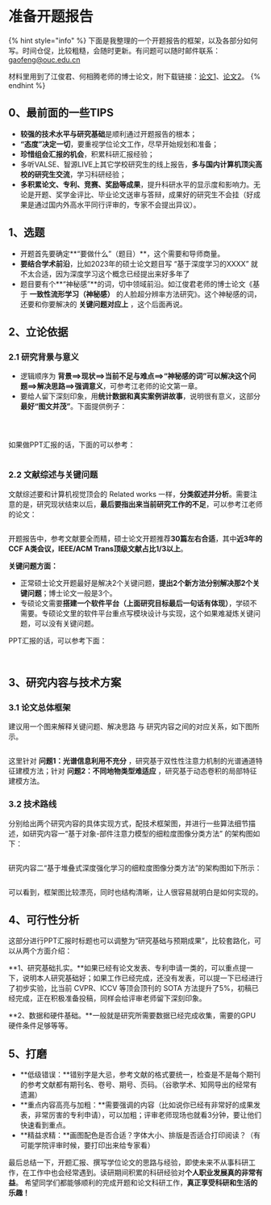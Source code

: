 # 准备开题报告

{% hint style="info" %}
下面是我整理的一个开题报告的框架，以及各部分如何写。时间仓促，比较粗糙，会随时更新。有问题可以随时邮件联系： [gaofeng@ouc.edu.cn](mailto:gaofeng@ouc.edu.cn)  &#x20;

材料里用到了江俊君、何相腾老师的博士论文，附下载链接：[论文1](https://gaopursuit.oss-cn-beijing.aliyuncs.com/2022/%E5%9F%BA%E4%BA%8E%E4%B8%80%E8%87%B4%E6%B5%81%E5%BD%A2%E5%AD%A6%E4%B9%A0%E7%9A%84%E4%BA%BA%E8%84%B8%E8%B6%85%E5%88%86%E8%BE%A8%E7%8E%87%E7%AE%97%E6%B3%95%E7%A0%94%E7%A9%B6.pdf)、[论文2](https://gaopursuit.oss-cn-beijing.aliyuncs.com/2022/%E5%9F%BA%E4%BA%8E%E4%B8%80%E8%87%B4%E6%B5%81%E5%BD%A2%E5%AD%A6%E4%B9%A0%E7%9A%84%E4%BA%BA%E8%84%B8%E8%B6%85%E5%88%86%E8%BE%A8%E7%8E%87%E7%AE%97%E6%B3%95%E7%A0%94%E7%A9%B6.pdf)。
{% endhint %}

## 0、最前面的一些TIPS

* **较强的技术水平与研究基础**是顺利通过开题报告的根本；
* **“态度”决定一切**，要重视学位论文工作，尽早开始规划和准备；
* **珍惜组会汇报的机会**，积累科研汇报经验；
* 多听VALSE、智源LIVE上其它学校研究生的线上报告，**多与国内计算机顶尖高校的研究生交流**，学习科研经验；
* **多积累论文、专利、竞赛、奖励等成果**，提升科研水平的显示度和影响力。无论是开题、奖学金评比、毕业论文送审与答辩，成果好的研究生不会挂（好成果是通过国内外高水平同行评审的，专家不会提出异议）。



## 1、选题

* 开题首先要确定**“要做什么”（题目）**，这个需要和导师商量。
* **要结合学术前沿**，比如2023年的硕士论文题目写 “基于深度学习的XXXX” 就不太合适，因为深度学习这个概念已经提出来好多年了
* 题目要有个**“神秘感”**的词，切中领域前沿。如江俊君老师的博士论文《基于 **一致性流形学习（神秘感）** 的人脸超分辨率方法研究》。这个神秘感的词，还要和你要解决的 **关键问题对应上** ，这个后面再说。



## 2、立论依据

### 2.1 研究背景与意义

* 逻辑顺序为 **背景==>现状==>当前不足与难点==>“神秘感的词”可以解决这个问题==>解决思路==>强调意义**，可参考江老师的论文第一章。
* 要给人留下深刻印象，用**统计数据和真实案例讲故事**，说明很有意义，这部分**最好“图文并茂”**。下面提供例子：

<figure><img src="https://img-blog.csdnimg.cn/8a09649eb8c74534b9f6739456446c98.jpeg" alt=""><figcaption></figcaption></figure>

<figure><img src="https://img-blog.csdnimg.cn/99c99814284f4989b5bdc42e68222ad5.jpeg" alt=""><figcaption></figcaption></figure>

<figure><img src="https://img-blog.csdnimg.cn/691525810ab441e99f898916906b2180.jpeg" alt=""><figcaption></figcaption></figure>

如果做PPT汇报的话，下面的可以参考：

<figure><img src="https://img-blog.csdnimg.cn/44bcb80e23644f41886502f21efd52fc.jpeg" alt=""><figcaption></figcaption></figure>

### 2.2 文献综述与关键问题

文献综述要和计算机视觉顶会的 Related works 一样，**分类叙述并分析**。需要注意的是，研究现状结束以后，**最后要指出来当前研究工作的不足**，可以参考江老师的论文：

<figure><img src="https://img-blog.csdnimg.cn/73904b7f0bf9497e9995ba8d064b1c77.jpeg" alt=""><figcaption></figcaption></figure>

开题报告中，参考文献要全而精，硕士论文开题推荐**30篇左右合适**，其中**近3年的CCF A类会议，IEEE/ACM Trans顶级文献占比1/3以上**。

**关键问题方面：**

* 正常硕士论文开题最好是解决2个关键问题，**提出2个新方法分别解决那2个关键问题**；博士论文一般是3个。
* 专硕论文需要**搭建一个软件平台（上面研究目标最后一句话有体现）**，学硕不需要。专硕论文里的软件平台重点写模块设计与实现，这个如果难凝炼关键问题，可以没有关键问题。

PPT汇报的话，可以参考下面：

<figure><img src="https://img-blog.csdnimg.cn/cfa4229eb1c74a5f8c0359f0c1cbdf64.jpeg" alt=""><figcaption></figcaption></figure>

<figure><img src="https://img-blog.csdnimg.cn/e48d5e08dd7c43a7a521592cee969e26.jpeg" alt=""><figcaption></figcaption></figure>



## 3、研究内容与技术方案

### 3.1 论文总体框架

建议用一个图来解释关键问题、解决思路 与 研究内容之间的对应关系，如下图所示。

<figure><img src="https://img-blog.csdnimg.cn/27911322d94b4e538b5001469073270a.jpeg" alt=""><figcaption></figcaption></figure>

这里针对 **问题1：光谱信息利用不充分** ，研究基于双性性注意力机制的光谱通道特征建模方法；针对 **问题2：不同地物类型难适应** ，研究基于动态卷积的局部特征建模方法。

### 3.2 技术路线

分别给出两个研究内容的具体实现方式，配技术框架图，并进行一些算法细节描述，如研究内容一“基于对象-部件注意力模型的细粒度图像分类方法” 的架构图如下：

<figure><img src="https://img-blog.csdnimg.cn/eb84f82b1f0947efb8767a3a9d6f7c2c.jpeg" alt=""><figcaption></figcaption></figure>

研究内容二“基于堆叠式深度强化学习的细粒度图像分类方法”的架构图如下所示：

<figure><img src="https://img-blog.csdnimg.cn/ce1a53151d97485f96fee194ace3dfcb.jpeg" alt=""><figcaption></figcaption></figure>

可以看到，框架图比较漂亮，同时也结构清晰，让人很容易就明白是如何实现的。



## 4、可行性分析

这部分进行PPT汇报时标题也可以调整为“研究基础与预期成果”，比较套路化，可以从两个方面介绍：

**1、研究基础扎实。**如果已经有论文发表、专利申请一类的，可以重点提一下，说明本人研究基础好；如果工作已经完成，还没有发表，可以提一下已经进行了初步实验，比当前 CVPR、ICCV 等顶会顶刊的 SOTA 方法提升了5%，初稿已经完成，正在积极准备投稿，同样会给评审老师留下深刻印象。

**2、数据和硬件基础。**一般就是研究所需要数据已经完成收集，需要的GPU硬件条件足够等等。



## 5、打磨

* **低级错误：**错别字是大忌，参考文献的格式要统一，检查是不是每个期刊的参考文献都有期刊名、卷号、期号、页码。（谷歌学术、知网导出的经常有遗漏）
* **重点内容高亮与加粗：**需要强调的内容（比如说你已经有非常好的成果发表，非常厉害的专利申请），可以加粗；评审老师现场也就看3分钟，要让他们快速看到重点。
* **精益求精：**画图配色是否合适？字体大小、排版是否适合打印阅读？（有可能学院评审时候，要打印出来给专家看）

最后总结一下，开题汇报、撰写学位论文的思路与经验，即使未来不从事科研工作，在工作中也会经常遇到。读研期间积累的科研经验对**个人职业发展真的非常有益**。 希望同学们都能够顺利的完成开题和论文科研工作，**真正享受科研和生活的乐趣！**
